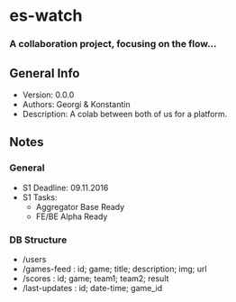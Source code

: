 # es-watch
### A collaboration project, focusing on the flow...

## General Info

 * Version: 0.0.0
 * Authors: Georgi & Konstantin
 * Description: A colab between both of us for a platform.



## Notes

### General
  * S1 Deadline: 09.11.2016
  * S1 Tasks:
    * Aggregator Base Ready
    * FE/BE Alpha Ready

### DB Structure
  * /users
  * /games-feed : id; game; title; description; img; url
  * /scores : id; game; team1; team2; result
  * /last-updates : id; date-time; game_id
